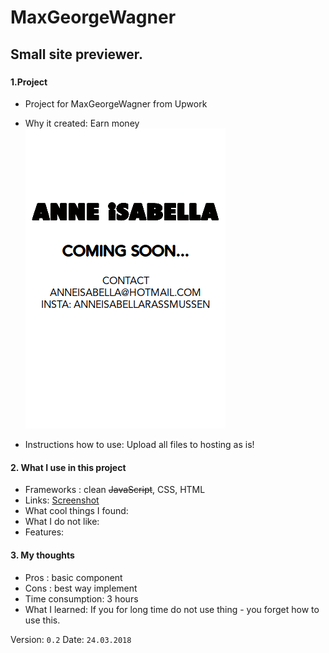 # MaxGeorgeWagner
## Small site previewer.
###

#### 1.Project
 * Project for MaxGeorgeWagner from Upwork
 * Why it created: Earn money
 ![Screenshot](https://github.com/EvilEpicCoder/AnneIsabellaAndCrazyMax/blob/master/Project2/Screenshot.png "screenshot Anne Isabella Rassmussen personal page")

 * Instructions how to use: Upload all files to hosting as is!

#### 2. What I use in this project
 * Frameworks : clean ~~JavaScript~~, CSS, HTML
 * Links: [Screenshot](https://github.com/EvilEpicCoder/AnneIsabellaAndCrazyMax/blob/master/Project2/Screen%20Shot%202018-02-12%20at%2012.45.01.png "screenshot Anne Isabella Rassmussen personal page")
 * What cool things I found:
  * What I do not like:
  * Features:

#### 3. My thoughts
  * Pros : basic component
  * Cons : best way implement
  * Time consumption: 3 hours
  * What I learned: If you for long time do not use thing - you forget how to use this.

  Version: `0.2`
  Date: `24.03.2018`
